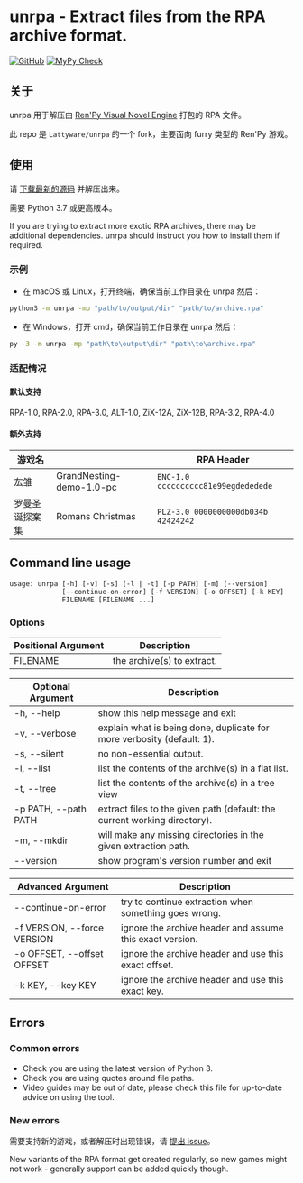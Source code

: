 # unrpa - Extract files from the RPA archive format.

[![GitHub](https://img.shields.io/github/license/varieget/unrpa)](https://github.com/varieget/unrpa/blob/master/COPYING)
[![MyPy Check](https://github.com/varieget/unrpa/actions/workflows/typecheck.yml/badge.svg)](https://github.com/varieget/unrpa/actions/workflows/typecheck.yml)

## 关于

unrpa 用于解压由 [Ren'Py Visual Novel Engine](https://www.renpy.org/) 打包的 RPA 文件。

此 repo 是 `Lattyware/unrpa` 的一个 fork，主要面向 furry 类型的 Ren'Py 游戏。

## 使用

请 [下载最新的源码](https://api.github.com/repos/varieget/unrpa/zipball/master) 并解压出来。

需要 Python 3.7 或更高版本。

If you are trying to extract more exotic RPA archives, there may be additional dependencies. unrpa should instruct you how to install them if required.

### 示例

- 在 macOS 或 Linux，打开终端，确保当前工作目录在 unrpa 然后：

```bash
python3 -m unrpa -mp "path/to/output/dir" "path/to/archive.rpa"
```

- 在 Windows，打开 cmd，确保当前工作目录在 unrpa 然后：

```bash
py -3 -m unrpa -mp "path\to\output\dir" "path\to\archive.rpa"
```

### 适配情况

#### 默认支持

RPA-1.0, RPA-2.0, RPA-3.0, ALT-1.0, ZiX-12A, ZiX-12B, RPA-3.2, RPA-4.0

#### 额外支持

| 游戏名         |                          | RPA Header                          |
| -------------- | ------------------------ | ----------------------------------- |
| 厷雏           | GrandNesting-demo-1.0-pc | `ENC-1.0 cccccccccc81e99egdededede` |
| 罗曼圣诞探案集 | Romans Christmas         | `PLZ-3.0 0000000000db034b 42424242` |

## Command line usage

```
usage: unrpa [-h] [-v] [-s] [-l | -t] [-p PATH] [-m] [--version]
             [--continue-on-error] [-f VERSION] [-o OFFSET] [-k KEY]
             FILENAME [FILENAME ...]
```

### Options

| Positional Argument | Description                |
| ------------------- | -------------------------- |
| FILENAME            | the archive(s) to extract. |

| Optional Argument    | Description                                                               |
| -------------------- | ------------------------------------------------------------------------- |
| -h, --help           | show this help message and exit                                           |
| -v, --verbose        | explain what is being done, duplicate for more verbosity (default: 1).    |
| -s, --silent         | no non-essential output.                                                  |
| -l, --list           | list the contents of the archive(s) in a flat list.                       |
| -t, --tree           | list the contents of the archive(s) in a tree view                        |
| -p PATH, --path PATH | extract files to the given path (default: the current working directory). |
| -m, --mkdir          | will make any missing directories in the given extraction path.           |
| --version            | show program's version number and exit                                    |

| Advanced Argument           | Description                                              |
| --------------------------- | -------------------------------------------------------- |
| --continue-on-error         | try to continue extraction when something goes wrong.    |
| -f VERSION, --force VERSION | ignore the archive header and assume this exact version. |
| -o OFFSET, --offset OFFSET  | ignore the archive header and use this exact offset.     |
| -k KEY, --key KEY           | ignore the archive header and use this exact key.        |

## Errors

### Common errors

- Check you are using the latest version of Python 3.
- Check you are using quotes around file paths.
- Video guides may be out of date, please check this file for up-to-date advice on using the tool.

### New errors

需要支持新的游戏，或者解压时出现错误，请 [提出 issue](https://github.com/varieget/unrpa/issues)。

New variants of the RPA format get created regularly, so new games might not work - generally support can be added quickly though.
